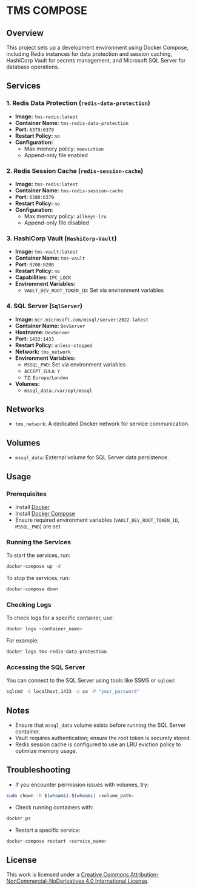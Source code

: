 # TMS COMPOSE

## Overview
This project sets up a development environment using Docker Compose, including Redis instances for data protection and session caching, HashiCorp Vault for secrets management, and Microsoft SQL Server for database operations.

## Services

### 1. Redis Data Protection (`redis-data-protection`)
- **Image:** `tms-redis:latest`
- **Container Name:** `tms-redis-data-protection`
- **Port:** `6379:6379`
- **Restart Policy:** `no`
- **Configuration:**
  - Max memory policy: `noeviction`
  - Append-only file enabled

### 2. Redis Session Cache (`redis-session-cache`)
- **Image:** `tms-redis:latest`
- **Container Name:** `tms-redis-session-cache`
- **Port:** `6380:6379`
- **Restart Policy:** `no`
- **Configuration:**
  - Max memory policy: `allkeys-lru`
  - Append-only file disabled

### 3. HashiCorp Vault (`HashiCorp-Vault`)
- **Image:** `tms-vault:latest`
- **Container Name:** `tms-vault`
- **Port:** `8200:8200`
- **Restart Policy:** `no`
- **Capabilities:** `IPC_LOCK`
- **Environment Variables:**
  - `VAULT_DEV_ROOT_TOKEN_ID`: Set via environment variables

### 4. SQL Server (`SqlServer`)
- **Image:** `mcr.microsoft.com/mssql/server:2022-latest`
- **Container Name:** `DevServer`
- **Hostname:** `DevServer`
- **Port:** `1433:1433`
- **Restart Policy:** `unless-stopped`
- **Network:** `tms_network`
- **Environment Variables:**
  - `MSSQL_PWD`: Set via environment variables
  - `ACCEPT_EULA`: `Y`
  - `TZ`: `Europe/London`
- **Volumes:**
  - `mssql_data:/var/opt/mssql`

## Networks
- `tms_network`: A dedicated Docker network for service communication.

## Volumes
- `mssql_data`: External volume for SQL Server data persistence.

## Usage

### Prerequisites
- Install [Docker](https://docs.docker.com/get-docker/)
- Install [Docker Compose](https://docs.docker.com/compose/install/)
- Ensure required environment variables (`VAULT_DEV_ROOT_TOKEN_ID`, `MSSQL_PWD`) are set

### Running the Services
To start the services, run:
```sh
docker-compose up -d
```

To stop the services, run:
```sh
docker-compose down
```

### Checking Logs
To check logs for a specific container, use:
```sh
docker logs <container_name>
```
For example:
```sh
docker logs tms-redis-data-protection
```

### Accessing the SQL Server
You can connect to the SQL Server using tools like SSMS or `sqlcmd`:
```sh
sqlcmd -S localhost,1433 -U sa -P "your_password"
```

## Notes
- Ensure that `mssql_data` volume exists before running the SQL Server container.
- Vault requires authentication; ensure the root token is securely stored.
- Redis session cache is configured to use an LRU eviction policy to optimize memory usage.

## Troubleshooting
- If you encounter permission issues with volumes, try:
```sh
sudo chown -R $(whoami):$(whoami) <volume_path>
```
- Check running containers with:
```sh
docker ps
```
- Restart a specific service:
```sh
docker-compose restart <service_name>
```

## License
This work is licensed under a [Creative Commons Attribution-NonCommercial-NoDerivatives 4.0 International License](./LICENSE).
